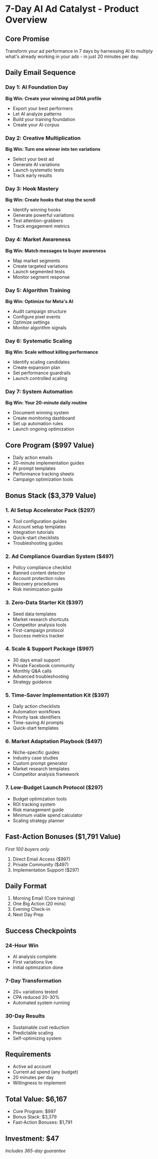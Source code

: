 # 7-Day AI Ad Catalyst - Product Overview

## Core Promise

Transform your ad performance in 7 days by harnessing AI to multiply what's already working in your ads - in just 20 minutes per day.

## Daily Email Sequence

### Day 1: AI Foundation Day

**Big Win: Create your winning ad DNA profile**

- Export your best performers
- Let AI analyze patterns
- Build your training foundation
- Create your AI corpus

### Day 2: Creative Multiplication

**Big Win: Turn one winner into ten variations**

- Select your best ad
- Generate AI variations
- Launch systematic tests
- Track early results

### Day 3: Hook Mastery

**Big Win: Create hooks that stop the scroll**

- Identify winning hooks
- Generate powerful variations
- Test attention-grabbers
- Track engagement metrics

### Day 4: Market Awareness

**Big Win: Match messages to buyer awareness**

- Map market segments
- Create targeted variations
- Launch segmented tests
- Monitor segment response

### Day 5: Algorithm Training

**Big Win: Optimize for Meta's AI**

- Audit campaign structure
- Configure pixel events
- Optimize settings
- Monitor algorithm signals

### Day 6: Systematic Scaling

**Big Win: Scale without killing performance**

- Identify scaling candidates
- Create expansion plan
- Set performance guardrails
- Launch controlled scaling

### Day 7: System Automation

**Big Win: Your 20-minute daily routine**

- Document winning system
- Create monitoring dashboard
- Set up automation rules
- Launch ongoing optimization

## Core Program ($997 Value)

- Daily action emails
- 20-minute implementation guides
- AI prompt templates
- Performance tracking sheets
- Campaign optimization tools

## Bonus Stack ($3,379 Value)

### 1\. AI Setup Accelerator Pack ($297)

- Tool configuration guides
- Account setup templates
- Integration tutorials
- Quick-start checklists
- Troubleshooting guides

### 2\. Ad Compliance Guardian System ($497)

- Policy compliance checklist
- Banned content detector
- Account protection rules
- Recovery procedures
- Risk minimization guide

### 3\. Zero-Data Starter Kit ($397)

- Seed data templates
- Market research shortcuts
- Competitor analysis tools
- First-campaign protocol
- Success metrics tracker

### 4\. Scale & Support Package ($997)

- 30 days email support
- Private Facebook community
- Monthly Q&A calls
- Advanced troubleshooting
- Strategy guidance

### 5\. Time-Saver Implementation Kit ($397)

- Daily action checklists
- Automation workflows
- Priority task identifiers
- Time-saving AI prompts
- Quick-start templates

### 6\. Market Adaptation Playbook ($497)

- Niche-specific guides
- Industry case studies
- Custom prompt generator
- Market research templates
- Competitor analysis framework

### 7\. Low-Budget Launch Protocol ($297)

- Budget optimization tools
- ROI tracking system
- Risk management guide
- Minimum viable spend calculator
- Scaling strategy planner

## Fast-Action Bonuses ($1,791 Value)

_First 100 buyers only_

1. Direct Email Access ($997)
2. Private Community ($497)
3. Implementation Support ($297)

## Daily Format

1. Morning Email (Core training)
2. One Big Action (20 mins)
3. Evening Check-in
4. Next Day Prep

## Success Checkpoints

### 24-Hour Win

- AI analysis complete
- First variations live
- Initial optimization done

### 7-Day Transformation

- 20+ variations tested
- CPA reduced 20-30%
- Automated system running

### 30-Day Results

- Sustainable cost reduction
- Predictable scaling
- Self-optimizing system

## Requirements

- Active ad account
- Current ad spend (any budget)
- 20 minutes per day
- Willingness to implement

## Total Value: $6,167

- Core Program: $997
- Bonus Stack: $3,379
- Fast-Action Bonuses: $1,791

## Investment: $47

_Includes 365-day guarantee_
